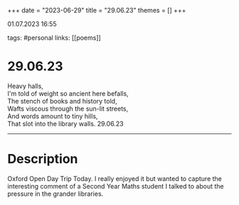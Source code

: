 +++
date = "2023-06-29"
title = "29.06.23"
themes = []
+++

01.07.2023 16:55

tags: #personal
links: [[poems]]

# 29.06.23
Heavy halls,  
I'm told of weight so ancient here befalls,  
The stench of books and history told,  
Wafts viscous through the sun-lit streets,  
And words amount to tiny hills,  
That slot into the library walls.
29.06.23

---
# Description
Oxford Open Day Trip Today. I really enjoyed it but wanted to capture the interesting comment of a Second Year Maths student I talked to about the pressure in the grander libraries.